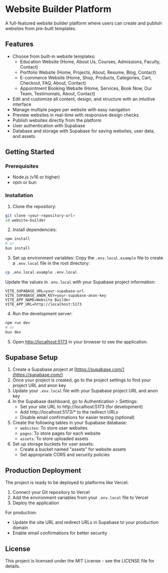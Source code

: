 
# Website Builder Platform

A full-featured website builder platform where users can create and publish websites from pre-built templates.

## Features

- Choose from built-in website templates:
  - Education Website (Home, About Us, Courses, Admissions, Faculty, Contact)
  - Portfolio Website (Home, Projects, About, Resume, Blog, Contact)
  - E-commerce Website (Home, Shop, Products, Categories, Cart, Checkout, FAQ, About, Contact)
  - Appointment Booking Website (Home, Services, Book Now, Our Team, Testimonials, About, Contact)
- Edit and customize all content, design, and structure with an intuitive interface
- Manage multiple pages per website with easy navigation
- Preview websites in real-time with responsive design checks
- Publish websites directly from the platform
- User authentication with Supabase
- Database and storage with Supabase for saving websites, user data, and assets

## Getting Started

### Prerequisites

- Node.js (v16 or higher)
- npm or bun

### Installation

1. Clone the repository:
```bash
git clone <your-repository-url>
cd website-builder
```

2. Install dependencies:
```bash
npm install
# or
bun install
```

3. Set up environment variables:
Copy the `.env.local.example` file to create a `.env.local` file in the root directory:

```bash
cp .env.local.example .env.local
```

Update the values in `.env.local` with your Supabase project information:
```
VITE_SUPABASE_URL=your-supabase-url
VITE_SUPABASE_ANON_KEY=your-supabase-anon-key
VITE_APP_NAME=Website Builder
VITE_APP_URL=http://localhost:5173
```

4. Run the development server:
```bash
npm run dev
# or
bun dev
```

5. Open [http://localhost:5173](http://localhost:5173) in your browser to see the application.

## Supabase Setup

1. Create a Supabase project at [https://supabase.com/](https://supabase.com/)
2. Once your project is created, go to the project settings to find your project URL and anon key
3. Update your `.env.local` file with your Supabase project URL and anon key
4. In the Supabase dashboard, go to Authentication > Settings:
   - Set your site URL to http://localhost:5173 (for development)
   - Add http://localhost:5173/* to the redirect URLs
   - Disable email confirmations for easier testing (optional)
5. Create the following tables in your Supabase database:
   - `websites`: To store user websites
   - `pages`: To store pages for each website
   - `assets`: To store uploaded assets
6. Set up storage buckets for user assets:
   - Create a bucket named "assets" for website assets
   - Set appropriate CORS and security policies

## Production Deployment

The project is ready to be deployed to platforms like Vercel:

1. Connect your Git repository to Vercel
2. Add the environment variables from your `.env.local` file to Vercel
3. Deploy the application

For production:
- Update the site URL and redirect URLs in Supabase to your production domain
- Enable email confirmations for better security

## License

This project is licensed under the MIT License - see the LICENSE file for details.

